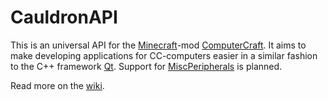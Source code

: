 CauldronAPI
===========

This is an universal API for the [Minecraft](http://minecraft.net/)-mod [ComputerCraft](http://computercraft.info/). It aims to make developing applications for CC-computers easier in a similar fashion to the C++ framework [Qt](http://qt-project.org/). Support for [MiscPeripherals](http://www.computercraft.info/forums2/index.php?/topic/4587-cc15mc147-miscperipherals-31/) is planned.

Read more on the [wiki](https://github.com/danielp1000/CauldronAPI/wiki).
